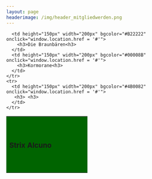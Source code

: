 ```yaml
---
layout: page
headerimage: /img/header_mitgliedwerden.png
---
```


<table>
    <tr>
      <td height="150px" width="200px" bgcolor="#006400" onclick="window.location.href = '/pages/kontakt/'">                
        <h3>Strix Alcuno</h3>
      </td>
      
      <td height="150px" width="200px" bgcolor="#B22222" onclick="window.location.href = '#'">   
        <h3>Die Braunbären<h3>
      </td>
      <td height="150px" width="200px" bgcolor="#00008B" onclick="window.location.href = '#'">
        <h3>Kormorane<h3>
      </td>
    </tr>
    <tr>
      <td height="150px" width="200px" bgcolor="#4B0082" onclick="window.location.href = '#'">   
       <h3> <h3>
      </td>
    </tr>      
</table>        